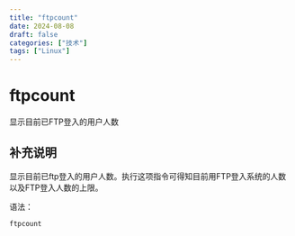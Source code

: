 ```yaml
---
title: "ftpcount"
date: 2024-08-08
draft: false
categories: ["技术"]
tags: ["Linux"]
---
```

ftpcount
===

显示目前已FTP登入的用户人数

## 补充说明

显示目前已ftp登入的用户人数。执行这项指令可得知目前用FTP登入系统的人数以及FTP登入人数的上限。

语法：

```shell
ftpcount
```



